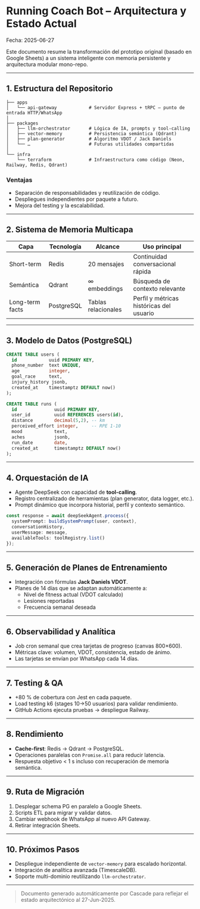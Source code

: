 # Running Coach Bot – Arquitectura y Estado Actual

Fecha: 2025-06-27

Este documento resume la transformación del prototipo original (basado en Google Sheets) a un sistema inteligente con memoria persistente y arquitectura modular mono-repo.

---

## 1. Estructura del Repositorio

```
├── apps
│   └── api-gateway            # Servidor Express + tRPC – punto de entrada HTTP/WhatsApp
│
├── packages
│   ├── llm-orchestrator       # Lógica de IA, prompts y tool-calling
│   ├── vector-memory          # Persistencia semántica (Qdrant)
│   ├── plan-generator         # Algoritmo VDOT / Jack Daniels
│   └── …                      # Futuras utilidades compartidas
│
└── infra
    └── terraform              # Infraestructura como código (Neon, Railway, Redis, Qdrant)
```

### Ventajas
* Separación de responsabilidades y reutilización de código.
* Despliegues independientes por paquete a futuro.
* Mejora del testing y la escalabilidad.

---

## 2. Sistema de Memoria Multicapa

| Capa            | Tecnología | Alcance          | Uso principal                                  |
|-----------------|------------|------------------|------------------------------------------------|
| Short-term      | Redis      | 20 mensajes      | Continuidad conversacional rápida              |
| Semántica       | Qdrant     | ∞ embeddings     | Búsqueda de contexto relevante                 |
| Long-term facts | PostgreSQL | Tablas relacionales | Perfil y métricas históricas del usuario |

---

## 3. Modelo de Datos (PostgreSQL)

```sql
CREATE TABLE users (
  id            uuid PRIMARY KEY,
  phone_number  text UNIQUE,
  age           integer,
  goal_race     text,
  injury_history jsonb,
  created_at    timestamptz DEFAULT now()
);

CREATE TABLE runs (
  id              uuid PRIMARY KEY,
  user_id         uuid REFERENCES users(id),
  distance        decimal(5,2), -- km
  perceived_effort integer,     -- RPE 1-10
  mood            text,
  aches           jsonb,
  run_date        date,
  created_at      timestamptz DEFAULT now()
);
```

---

## 4. Orquestación de IA

* Agente DeepSeek con capacidad de **tool-calling**.
* Registro centralizado de herramientas (plan generator, data logger, etc.).
* Prompt dinámico que incorpora historial, perfil y contexto semántico.

```ts
const response = await deepSeekAgent.process({
  systemPrompt: buildSystemPrompt(user, context),
  conversationHistory,
  userMessage: message,
  availableTools: toolRegistry.list()
});
```

---

## 5. Generación de Planes de Entrenamiento

* Integración con fórmulas **Jack Daniels VDOT**.
* Planes de 14 días que se adaptan automáticamente a:
  * Nivel de fitness actual (VDOT calculado)
  * Lesiones reportadas
  * Frecuencia semanal deseada

---

## 6. Observabilidad y Analítica

* Job cron semanal que crea tarjetas de progreso (canvas 800×600).
* Métricas clave: volumen, VDOT, consistencia, estado de ánimo.
* Las tarjetas se envían por WhatsApp cada 14 días.

---

## 7. Testing & QA

* +80 % de cobertura con Jest en cada paquete.
* Load testing k6 (stages 10→50 usuarios) para validar rendimiento.
* GitHub Actions ejecuta pruebas → despliegue Railway.

---

## 8. Rendimiento

* **Cache-first**: Redis → Qdrant → PostgreSQL.
* Operaciones paralelas con `Promise.all` para reducir latencia.
* Respuesta objetivo < 1 s incluso con recuperación de memoria semántica.

---

## 9. Ruta de Migración

1. Desplegar schema PG en paralelo a Google Sheets.
2. Scripts ETL para migrar y validar datos.
3. Cambiar webhook de WhatsApp al nuevo API Gateway.
4. Retirar integración Sheets.

---

## 10. Próximos Pasos

* Despliegue independiente de `vector-memory` para escalado horizontal.
* Integración de analítica avanzada (TimescaleDB). 
* Soporte multi-dominio reutilizando `llm-orchestrator`.

---

> Documento generado automáticamente por Cascade para reflejar el estado arquitectónico al 27-Jun-2025.
